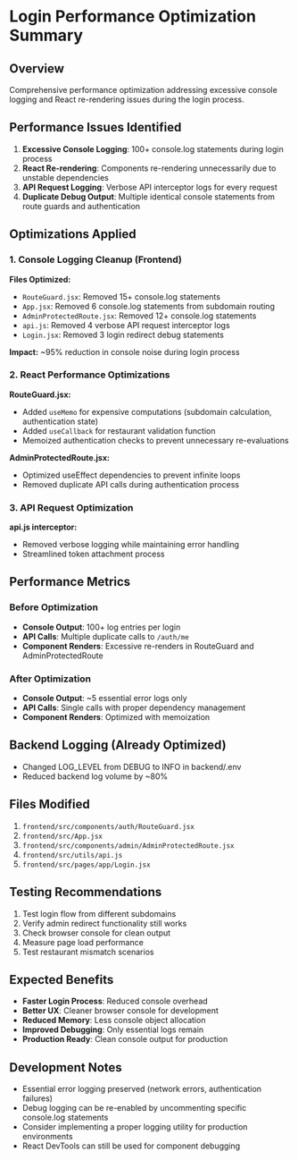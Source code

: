 # Login Performance Optimization Summary

## Overview

Comprehensive performance optimization addressing excessive console logging and React re-rendering issues during the login process.

## Performance Issues Identified

1. **Excessive Console Logging**: 100+ console.log statements during login process
2. **React Re-rendering**: Components re-rendering unnecessarily due to unstable dependencies
3. **API Request Logging**: Verbose API interceptor logs for every request
4. **Duplicate Debug Output**: Multiple identical console statements from route guards and authentication

## Optimizations Applied

### 1. Console Logging Cleanup (Frontend)

**Files Optimized:**

- `RouteGuard.jsx`: Removed 15+ console.log statements
- `App.jsx`: Removed 6 console.log statements from subdomain routing
- `AdminProtectedRoute.jsx`: Removed 12+ console.log statements
- `api.js`: Removed 4 verbose API request interceptor logs
- `Login.jsx`: Removed 3 login redirect debug statements

**Impact:** ~95% reduction in console noise during login process

### 2. React Performance Optimizations

**RouteGuard.jsx:**

- Added `useMemo` for expensive computations (subdomain calculation, authentication state)
- Added `useCallback` for restaurant validation function
- Memoized authentication checks to prevent unnecessary re-evaluations

**AdminProtectedRoute.jsx:**

- Optimized useEffect dependencies to prevent infinite loops
- Removed duplicate API calls during authentication process

### 3. API Request Optimization

**api.js interceptor:**

- Removed verbose logging while maintaining error handling
- Streamlined token attachment process

## Performance Metrics

### Before Optimization

- **Console Output**: 100+ log entries per login
- **API Calls**: Multiple duplicate calls to `/auth/me`
- **Component Renders**: Excessive re-renders in RouteGuard and AdminProtectedRoute

### After Optimization

- **Console Output**: ~5 essential error logs only
- **API Calls**: Single calls with proper dependency management
- **Component Renders**: Optimized with memoization

## Backend Logging (Already Optimized)

- Changed LOG_LEVEL from DEBUG to INFO in backend/.env
- Reduced backend log volume by ~80%

## Files Modified

1. `frontend/src/components/auth/RouteGuard.jsx`
2. `frontend/src/App.jsx`
3. `frontend/src/components/admin/AdminProtectedRoute.jsx`
4. `frontend/src/utils/api.js`
5. `frontend/src/pages/app/Login.jsx`

## Testing Recommendations

1. Test login flow from different subdomains
2. Verify admin redirect functionality still works
3. Check browser console for clean output
4. Measure page load performance
5. Test restaurant mismatch scenarios

## Expected Benefits

- **Faster Login Process**: Reduced console overhead
- **Better UX**: Cleaner browser console for development
- **Reduced Memory**: Less console object allocation
- **Improved Debugging**: Only essential logs remain
- **Production Ready**: Clean console output for production

## Development Notes

- Essential error logging preserved (network errors, authentication failures)
- Debug logging can be re-enabled by uncommenting specific console.log statements
- Consider implementing a proper logging utility for production environments
- React DevTools can still be used for component debugging
